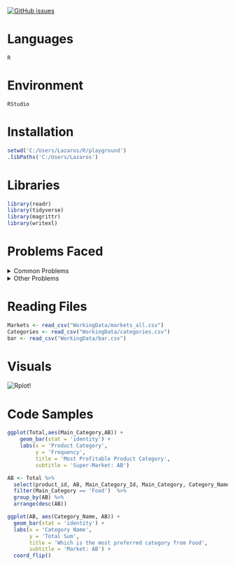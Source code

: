 [![GitHub issues](https://img.shields.io/github/issues/anekar/playground)](https://github.com/anekar/playground/issues)

# Languages
```R```
# Environment
```RStudio```

# Installation 

```R
setwd('C:/Users/Lazaros/R/playground')
.libPaths('C:/Users/Lazaros')
```

# Libraries
```R
library(readr)
library(tidyverse)
library(magrittr)
library(writexl)
```
# Problems Faced
<details>
<summary>Common Problems </summary>

* Renaming Variables
* Dealing with NA values
* Dropping Columns
* Deleting Rows
</details>

<details>
<summary>Other Problems</summary>
* Each product category belongs into a more generic product category

</details>

# Reading  Files
```R
Markets <- read_csv("WorkingData/markets_all.csv")
Categories <- read_csv("WorkingData/categories.csv")
bar <- read_csv("WorkingData/bar.csv")
```
# Visuals
![Rplot](https://user-images.githubusercontent.com/47696240/134349679-c1284e3c-40b0-4aaa-b679-bcf167b471e9.png)!
# Code Samples
```R 
ggplot(Total,aes(Main_Category,AB)) +
    geom_bar(stat = 'identity') +
    labs(x = 'Product Category',
         y = 'Frequency',
         title = 'Most Profitable Product Category',
         subtitle = 'Super-Market: AB')
```
```R
AB <- Total %>% 
  select(product_id, AB, Main_Category_Id, Main_Category, Category_Name) %>% 
  filter(Main_Category == 'Food')  %>% 
  group_by(AB) %>% 
  arrange(desc(AB))
```
```R
ggplot(AB, aes(Category_Name, AB)) +
  geom_bar(stat = 'identity') +
  labs(x = 'Category Name',
       y = 'Total Sum',
       title = 'Which is the most preferred category from Food',
       subtitle = 'Market: AB') +
  coord_flip()
```